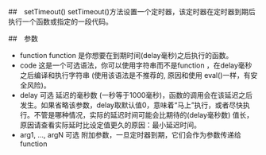##　setTimeout()
setTimeout()方法设置一个定时器，该定时器在定时器到期后执行一个函数或指定的一段代码。

##　参数
- function
function 是你想要在到期时间(delay毫秒)之后执行的函数。
- code
这是一个可选语法，你可以使用字符串而不是function ，在delay毫秒之后编译和执行字符串 (使用该语法是不推荐的, 原因和使用 eval()一样，有安全风险)。
- delay 可选
延迟的毫秒数 (一秒等于1000毫秒)，函数的调用会在该延迟之后发生。如果省略该参数，delay取默认值0，意味着“马上”执行，或者尽快执行。不管是哪种情况，实际的延迟时间可能会比期待的(delay毫秒数) 值长，原因请查看实际延时比设定值更久的原因：最小延迟时间。
- arg1, ..., argN 可选
附加参数，一旦定时器到期，它们会作为参数传递给function 